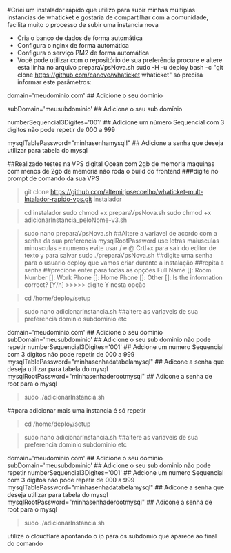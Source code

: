 #Criei um instalador rápido que utilizo para subir minhas múltiplas instancias de whaticket e gostaria de compartilhar com a comunidade, facilita muito o processo de subir uma instancia nova
- Cria o banco de dados de forma automática
- Configura o nginx de forma automática
- Configura o serviço PM2 de forma automática
- Você pode utilizar com o repositório de sua preferência procure e altere esta linha no arquivo preparaVpsNova.sh sudo -H -u deploy bash -c "git clone https://github.com/canove/whaticket whaticket"
só precisa informar este parâmetros:

domain='meudominio.com' ## Adicione o seu domínio

subDomain='meusubdominio' ## Adicione o seu sub domínio 

numberSequencial3Digites='001'  ## Adicione um número Sequencial com 3 dígitos não pode repetir de 000 a 999

mysqlTablePassword="minhasenhamysql!" ## Adicione a senha que deseja utilizar para tabela do mysql

##Realizado testes na VPS digital Ocean com 2gb de memoria maquinas com menos de 2gb de memoria não roda o build do frontend
###digite no prompt de comando da sua VPS

> git clone https://github.com/altemirjosecoelho/whaticket-mult-Intalador-rapido-vps.git instalador

> cd instalador
> sudo chmod +x preparaVpsNova.sh
> sudo chmod +x  adicionarInstancia_peloNome-v3.sh

> sudo nano preparaVpsNova.sh  ##Altere a variavel de acordo com a senha da sua preferencia mysqlRootPassword use letras maiusculas minusculas e numeros evite usar / e @
Crtl+x para sair do editor de texto y para salvar
>sudo ./preparaVpsNova.sh 
##digite uma senha para o usuario deploy que vamos criar durante a instalação
##repita a senha
##precione enter para todas as opções
        Full Name []:
        Room Number []:
        Work Phone []:
        Home Phone []:
        Other []:
Is the information correct? [Y/n] >>>>> digite Y nesta opção

>cd /home/deploy/setup

>sudo nano adicionarInstancia.sh      ##altere as variaveis de sua preferencia dominio subdominio etc

domain='meudominio.com' ## Adicione o seu dominio
subDomain='meusubdominio' ## Adicione o seu sub dominio não pode repetir 
numberSequencial3Digites='001'  ## Adcione um numero Sequencial com 3 digitos não pode repetir de 000 a 999
mysqlTablePassword="minhasenhadatabelamysql" ## Adicone a senha que deseja utilizar para tabela do mysql
mysqlRootPassword="minhasenhaderootmysql"	## Adicone a senha de root para o mysql 

>sudo ./adicionarInstancia.sh

##para adicionar mais uma instancia é só repetir

>cd /home/deploy/setup

>sudo nano adicionarInstancia.sh      ##altere as variaveis de sua preferencia dominio subdominio etc

domain='meudominio.com' ## Adicione o seu dominio
subDomain='meusubdominio' ## Adicione o seu sub dominio não pode repetir 
numberSequencial3Digites='001'  ## Adcione um numero Sequencial com 3 digitos não pode repetir de 000 a 999
mysqlTablePassword="minhasenhadatabelamysql" ## Adicone a senha que deseja utilizar para tabela do mysql
mysqlRootPassword="minhasenhaderootmysql"	## Adicone a senha de root para o mysql 
>sudo ./adicionarInstancia.sh


utilize o cloudflare apontando o ip para os subdomio que aparece ao final do comando
